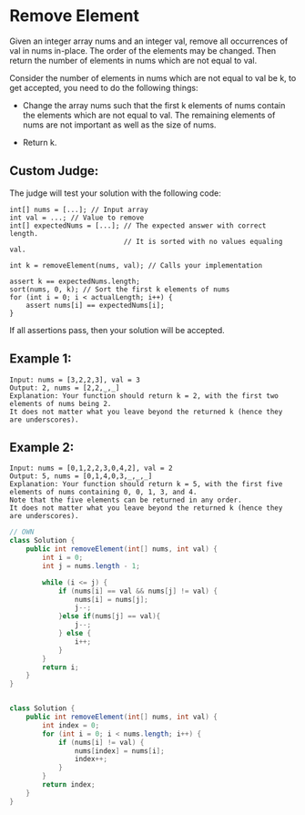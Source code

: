 # Remove Element

Given an integer array nums and an integer val, remove all occurrences of val in nums in-place. The order of the elements may be changed. Then return the number of elements in nums which are not equal to val.

Consider the number of elements in nums which are not equal to val be k, to get accepted, you need to do the following things:

* Change the array nums such that the first k elements of nums contain the elements which are not equal to val. The remaining elements of nums are not important as well as the size of nums.
  
* Return k.

## Custom Judge:

The judge will test your solution with the following code:

```
int[] nums = [...]; // Input array
int val = ...; // Value to remove
int[] expectedNums = [...]; // The expected answer with correct length.
                            // It is sorted with no values equaling val.

int k = removeElement(nums, val); // Calls your implementation

assert k == expectedNums.length;
sort(nums, 0, k); // Sort the first k elements of nums
for (int i = 0; i < actualLength; i++) {
    assert nums[i] == expectedNums[i];
}
```
If all assertions pass, then your solution will be accepted.

 

## Example 1:
```
Input: nums = [3,2,2,3], val = 3
Output: 2, nums = [2,2,_,_]
Explanation: Your function should return k = 2, with the first two elements of nums being 2.
It does not matter what you leave beyond the returned k (hence they are underscores).
```
## Example 2:
```
Input: nums = [0,1,2,2,3,0,4,2], val = 2
Output: 5, nums = [0,1,4,0,3,_,_,_]
Explanation: Your function should return k = 5, with the first five elements of nums containing 0, 0, 1, 3, and 4.
Note that the five elements can be returned in any order.
It does not matter what you leave beyond the returned k (hence they are underscores).
```

```java
// OWN
class Solution {
    public int removeElement(int[] nums, int val) {
        int i = 0;
        int j = nums.length - 1;

        while (i <= j) {
            if (nums[i] == val && nums[j] != val) {
                nums[i] = nums[j];
                j--;
            }else if(nums[j] == val){
                j--;
            } else {
                i++;
            }
        }
        return i;
    }
}


class Solution {
    public int removeElement(int[] nums, int val) {
        int index = 0;
        for (int i = 0; i < nums.length; i++) {
            if (nums[i] != val) {
                nums[index] = nums[i];
                index++;
            }
        }
        return index;
    }
}


```
